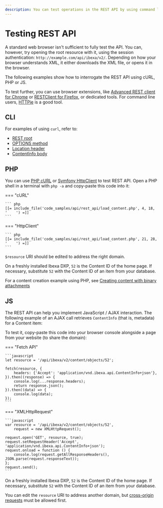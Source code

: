 ```yaml
---
description: You can test operations in the REST API by using command line, PHP or JS code.
---
```


# Testing REST API

A standard web browser isn't sufficient to fully test the API.
You can, however, try opening the root resource with it, using the session authentication: `http://example.com/api/ibexa/v2/`.
Depending on how your browser understands XML, it either downloads the XML file, or opens it in the browser.

The following examples show how to interrogate the REST API using cURL, PHP or JS.

To test further, you can use browser extensions, like [Advanced REST client for Chrome](https://chrome.google.com/webstore/detail/advanced-rest-client/hgmloofddffdnphfgcellkdfbfbjeloo) or [RESTClient for Firefox](https://addons.mozilla.org/firefox/addon/restclient/), or dedicated tools. For command line users, [HTTPie](https://github.com/jkbr/httpie) is a good tool.

## CLI

For examples of using `curl`, refer to:

- [REST root](rest_api_usage.md#rest-root)
- [OPTIONS method](rest_requests.md#options-method)
- [Location header](rest_responses.md#location-header)
- [ContentInfo body](rest_responses.md#response-body)

## PHP

You can use [PHP cURL](https://www.php.net/manual/en/book.curl.php) or [Symfony HttpClient](https://symfony.com/doc/5.4/http_client.html) to test REST API.
Open a PHP shell in a terminal with <nobr>`php -a`</nobr> and copy-paste this code into it:

=== "cURL"

    ``` php
    [[= include_file('code_samples/api/rest_api/load_content.php', 4, 18, '    ') =]]
    ```

=== "HttpClient"

    ``` php
    [[= include_file('code_samples/api/rest_api/load_content.php', 21, 28, '    ') =]]
    ```

`$resource` URI should be edited to address the right domain.

On a freshly installed Ibexa DXP, `52` is the Content ID of the home page. If necessary, substitute `52` with the Content ID of an item from your database.

For a content creation example using PHP, see [Creating content with binary attachments](rest_requests.md#creating-content-with-binary-attachments)

## JS

The REST API can help you implement JavaScript / AJAX interaction.
The following example of an AJAX call retrieves `ContentInfo` (that is, metadata) for a Content item:

To test it, copy-paste this code into your browser console alongside a page from your website (to share the domain):

=== "Fetch API"

    ```javascript
    let resource = '/api/ibexa/v2/content/objects/52';
    
    fetch(resource, {
        headers: {'Accept': 'application/vnd.ibexa.api.ContentInfo+json'},
    }).then((response) => {
        console.log(...response.headers);
        return response.json();
    }).then((data) => {
        console.log(data);
    });
    ```

=== "XMLHttpRequest"

    ```javascript
    var resource = '/api/ibexa/v2/content/objects/52',
        request = new XMLHttpRequest();
    
    request.open('GET', resource, true);
    request.setRequestHeader('Accept', 'application/vnd.ibexa.api.ContentInfo+json');
    request.onload = function () {
        console.log(request.getAllResponseHeaders(), JSON.parse(request.responseText));
    };
    request.send();
    ```

On a freshly installed Ibexa DXP, `52` is the Content ID of the home page. If necessary, substitute `52` with the Content ID of an item from your database.

You can edit the `resource` URI to address another domain, but [cross-origin requests](rest_responses.md#cross-origin) must be allowed first.
